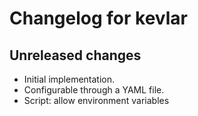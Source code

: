 # Changelog for kevlar

## Unreleased changes

- Initial implementation.
- Configurable through a YAML file.
- Script: allow environment variables
